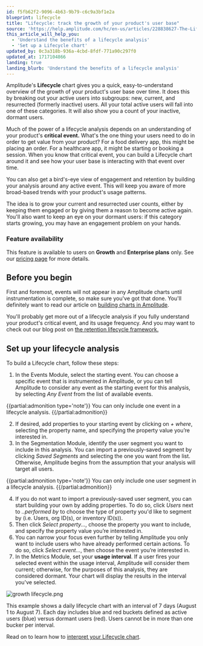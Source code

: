 ```yaml
---
id: f5fb62f2-9096-4b63-9b79-c6c9a3bf1e2a
blueprint: lifecycle
title: "Lifecycle: track the growth of your product's user base"
source: 'https://help.amplitude.com/hc/en-us/articles/228838627-The-Lifecycle-chart-track-the-growth-of-your-product-s-user-base'
this_article_will_help_you:
  - 'Understand the benefits of a lifecycle analysis'
  - 'Set up a Lifecycle chart'
updated_by: 0c3a318b-936a-4cbd-8fdf-771a90c297f0
updated_at: 1717104866
landing: true
landing_blurb: 'Understand the benefits of a lifecycle analysis'
---
```

Amplitude's **Lifecycle** chart gives you a quick, easy-to-understand overview of the growth of your product's user base over time. It does this by breaking out your active users into subgroups: new, current, and resurrected (formerly inactive) users. All your total active users will fall into one of these categories. It will also show you a count of your inactive, dormant users.

Much of the power of a lifecycle analysis depends on an understanding of your product's **critical event.** What's the one thing your users need to do in order to get value from your product? For a food delivery app, this might be placing an order. For a healthcare app, it might be starting or booking a session. When you know that critical event, you can build a Lifecycle chart around it and see how your user base is interacting with that event over time.

You can also get a bird's-eye view of engagement and retention by building your analysis around any active event. This will keep you aware of more broad-based trends with your product's usage patterns.

The idea is to grow your current and resurrected user counts, either by keeping them engaged or by giving them a reason to become active again. You'll also want to keep an eye on your dormant users: if this category starts growing, you may have an engagement problem on your hands.

### Feature availability

This feature is available to users on **Growth** and **Enterprise plans** only. See our [pricing page](https://amplitude.com/pricing) for more details.

## Before you begin

First and foremost, events will not appear in any Amplitude charts until instrumentation is complete, so make sure you've got that done. You'll definitely want to read our article on [building charts in Amplitude](/docs/get-started/helpful-definitions).

You'll probably get more out of a lifecycle analysis if you fully understand your product's critical event, and its usage frequency. And you may want to check out our blog post on [the retention lifecycle framework.](https://amplitude.com/blog/2016/11/02/retention-lifecycle-framework)

## Set up your lifecycle analysis

To build a Lifecycle chart, follow these steps:

1. In the Events Module, select the starting event. You can choose a specific event that is instrumented in Amplitude, or you can tell Amplitude to consider any event as the starting event for this analysis, by selecting *Any Event* from the list of available events.  
  
  {{partial:admonition type='note'}}
  You can only include one event in a lifecycle analysis.
  {{/partial:admonition}}

2. If desired, add properties to your starting event by clicking on *+ where*, selecting the property name, and specifying the property value you’re interested in.
3. In the Segmentation Module, identify the user segment you want to include in this analysis. You can import a previously-saved segment by clicking *Saved Segments* and selecting the one you want from the list. Otherwise, Amplitude begins from the assumption that your analysis will target all users.  
  
  {{partial:admonition type='note'}}
  You can only include one user segment in a lifecycle analysis.
  {{/partial:admonition}}
  
4. If you do not want to import a previously-saved user segment, you can start building your own by adding properties. To do so, click *Users* next to *..performed by* to choose the type of property you'd like to segment by (i.e. Users, org ID(s), or inventory ID(s)).
5. Then click *Select property...*, choose the property you want to include, and specify the property value you’re interested in.
6. You can narrow your focus even further by telling Amplitude you only want to include users who have already performed certain actions. To do so, click *Select event...*, then choose the event you’re interested in.
7. In the Metrics Module, set your **usage interval**. If a user fires your selected event within the usage interval, Amplitude will consider them current; otherwise, for the purposes of this analysis, they are considered dormant. Your chart will display the results in the interval you've selected.

![growth lifecycle.png](/docs/output/img/lifecycle/growth-lifecycle-png.png)

This example shows a daily lifecycle chart with an interval of 7 days (August 1 to August 7). Each day includes blue and red buckets defined as active users (blue) versus dormant users (red). Users cannot be in more than one bucker per interval. 

Read on to learn how to [interpret your Lifecycle chart](/docs/analytics/charts/lifecycle/lifecycle-interpret).